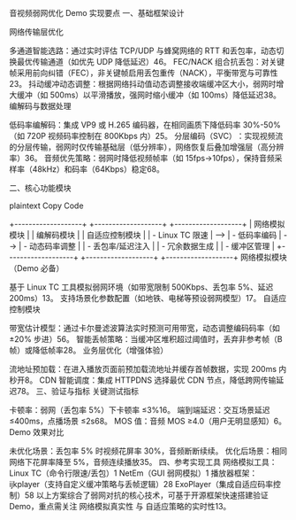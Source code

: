 



音视频弱网优化 Demo 实现要点
‌一、基础框架设计‌

‌网络传输层优化‌

‌多通道智能选路‌：通过实时评估 TCP/UDP 与蜂窝网络的 RTT 和丢包率，动态切换最优传输通道（如优先 UDP 降低延迟）‌46。
‌FEC/NACK 组合抗丢包‌：对关键帧采用前向纠错（FEC），非关键帧启用丢包重传（NACK），平衡带宽与可靠性‌23。
‌抖动缓冲动态调整‌：根据网络抖动值动态调整接收端缓冲区大小，弱网时增大缓冲（如 500ms）以平滑播放，强网时缩小缓冲（如 100ms）降低延迟‌38。
‌编解码与数据处理‌

‌低码率编解码‌：集成 VP9 或 H.265 编码器，在相同画质下降低码率 30%-50%（如 720P 视频码率控制在 800Kbps 内）‌25。
‌分层编码（SVC）‌：实现视频流的分层传输，弱网时仅传输基础层（低分辨率），网络恢复后叠加增强层（高分辨率）‌36。
‌音频优先策略‌：弱网时降低视频帧率（如 15fps→10fps），保持音频采样率（48kHz）和码率（64Kbps）稳定‌68。

‌二、核心功能模块‌

plaintext
Copy Code

+-------------------+     +-------------------+     +-------------------+
| 网络模拟模块       |     | 编解码模块        |     | 自适应控制模块    |
| - Linux TC 限速   | --> | - 低码率编码      | --> | - 动态码率调整    |
| - 丢包率/延迟注入  |     | - 冗余数据生成    |     | - 缓冲区管理      |
+-------------------+     +-------------------+     +-------------------+
‌网络模拟模块（Demo 必备）‌

基于 Linux TC 工具模拟弱网环境（如带宽限制 500Kbps、丢包率 5%、延迟 200ms）‌13。
支持场景化参数配置（如地铁、电梯等预设弱网模型）‌17。
‌自适应控制模块‌

‌带宽估计模型‌：通过卡尔曼滤波算法实时预测可用带宽，动态调整编码码率（如 ±20% 步进）‌56。
‌智能丢帧策略‌：当缓冲区堆积超过阈值时，丢弃非参考帧（B 帧）或降低帧率‌28。
‌业务层优化（增强体验）‌

‌流地址预加载‌：在进入播放页面前预加载流地址并缓存首帧数据，实现 200ms 内秒开‌8。
‌CDN 智能调度‌：集成 HTTPDNS 选择最优 CDN 节点，降低跨网传输延迟‌78。
‌三、验证与指标‌
‌关键测试指标‌

‌卡顿率‌：弱网（丢包率 5%）下卡顿率 ≤3%‌16。
‌端到端延迟‌：交互场景延迟 ≤400ms，点播场景 ≤2s‌68。
‌MOS 值‌：音频 MOS ≥4.0（用户无明显感知）‌6。
‌Demo 效果对比‌

‌未优化场景‌：丢包率 5% 时视频花屏率 30%，音频断断续续。
‌优化后场景‌：相同网络下花屏率降至 5%，音频连续播放‌35。
‌四、参考实现工具‌
‌网络模拟工具‌：
Linux TC（命令行限速/丢包）‌1
NetEm（GUI 弱网模拟）‌1
‌播放器框架‌：
ijkplayer（支持自定义缓冲策略与丢帧逻辑）‌28
ExoPlayer（集成自适应码率控制）‌58
以上方案综合了弱网对抗的核心技术，可基于开源框架快速搭建验证 Demo，重点需关注 ‌网络模拟真实性‌ 与 ‌自适应策略的实时性‌‌13。